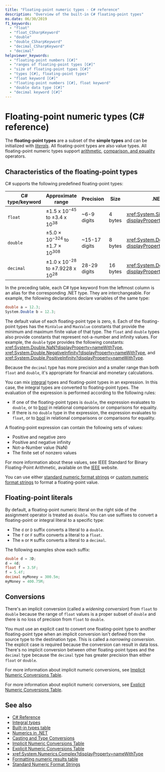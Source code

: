 ```yaml
---
title: "Floating-point numeric types - C# reference"
description: "Overview of the built-in C# floating-point types"
ms.date: 06/30/2019
f1_keywords:
  - "float"
  - "float_CSharpKeyword"
  - "double"
  - "double_CSharpKeyword"
  - "decimal_CSharpKeyword"
  - "decimal"
helpviewer_keywords:
  - "floating-point numbers [C#]"
  - "ranges of floating-point types [C#]"
  - "size of floating-point types [C#]"
  - "types [C#], floating-point types"
  - "float keyword [C#]"
  - "floating-point numbers [C#], float keyword"
  - "double data type [C#]"
  - "decimal keyword [C#]"
---
```

# Floating-point numeric types (C# reference)

The **floating-point types** are a subset of the **simple types** and can be initialized with [*literals*](#floating-point-literals). All floating-point types are also value types. All floating-point numeric types support [arithmetic](../operators/arithmetic-operators.md), [comparison, and equality](../operators/equality-operators.md) operators.

## Characteristics of the floating-point types

C# supports the following predefined floating-point types:
  
|C# type/keyword|Approximate range|Precision|Size|.NET type|
|----------|-----------------------|---------------|--------------|--------------|
|`float`|±1.5 x 10<sup>−45</sup> to ±3.4 x 10<sup>38</sup>|~6-9 digits|4 bytes|<xref:System.Single?displayProperty=nameWithType>|
|`double`|±5.0 × 10<sup>−324</sup> to ±1.7 × 10<sup>308</sup>|~15-17 digits|8 bytes|<xref:System.Double?displayProperty=nameWithType>|
|`decimal`|±1.0 x 10<sup>-28</sup> to ±7.9228 x 10<sup>28</sup>|28-29 digits|16 bytes|<xref:System.Decimal?displayProperty=nameWithType>|

In the preceding table, each C# type keyword from the leftmost column is an alias for the corresponding .NET type. They are interchangeable. For example, the following declarations declare variables of the same type:

```csharp
double a = 12.3;
System.Double b = 12.3;
```

The default value of each floating-point type is zero, `0`. Each of the floating-point types has the `MinValue` and `MaxValue` constants that provide the minimum and maximum finite value of that type. The `float` and `double` types also provide constants that represent not-a-number and infinity values. For example, the `double` type provides the following constants: <xref:System.Double.NaN?displayProperty=nameWithType>, <xref:System.Double.NegativeInfinity?displayProperty=nameWithType>, and <xref:System.Double.PositiveInfinity?displayProperty=nameWithType>.

Because the `decimal` type has more precision and a smaller range than both `float` and `double`, it's appropriate for financial and monetary calculations.

You can mix [integral](integral-numeric-types.md) types and floating-point types in an expression. In this case, the integral types are converted to floating-point types. The evaluation of the expression is performed according to the following rules:

- If one of the floating-point types is `double`, the expression evaluates to `double`, or to [bool](../keywords/bool.md) in relational comparisons or comparisons for equality.
- If there is no `double` type in the expression, the expression evaluates to `float`, or to [bool](../keywords/bool.md) in relational comparisons or comparisons for equality.

A floating-point expression can contain the following sets of values:

- Positive and negative zero
- Positive and negative infinity
- Not-a-Number value (NaN)
- The finite set of nonzero values

For more information about these values, see IEEE Standard for Binary Floating-Point Arithmetic, available on the [IEEE](https://www.ieee.org) website.

You can use either [standard numeric format strings](../../../standard/base-types/standard-numeric-format-strings.md) or [custom numeric format strings](../../../standard/base-types/custom-numeric-format-strings.md) to format a floating-point value.

## Floating-point literals

By default, a floating-point numeric literal on the right side of the assignment operator is treated as `double`. You can use suffixes to convert a floating-point or integral literal to a specific type:

- The `d` or `D` suffix converts a literal to a `double`.
- The `f` or `F` suffix converts a literal to a `float`.
- The `m` or `M` suffix converts a literal to a `decimal`.

The following examples show each suffix:

```csharp
double d = 3D;
d = 4d;
float f = 3.5F;
f = 5.4f;
decimal myMoney = 300.5m;
myMoney = 400.75M;
```

## Conversions

There's an implicit conversion (called a *widening conversion*) from `float` to `double` because the range of `float` values is a proper subset of `double` and there is no loss of precision from `float` to `double`.

You must use an explicit cast to convert one floating-point type to another floating-point type when an implicit conversion isn't defined from the source type to the destination type. This is called a *narrowing conversion*. The explicit case is required because the conversion can result in data loss. There's no implicit conversion between other floating-point types and the `decimal` type because the `decimal` type has greater precision than either `float` or `double`.

For more information about implicit numeric conversions, see [Implicit Numeric Conversions Table](../keywords/implicit-numeric-conversions-table.md).

For more information about explicit numeric conversions, see [Explicit Numeric Conversions Table](../keywords/explicit-numeric-conversions-table.md).

## See also

- [C# Reference](../index.md)
- [Integral types](integral-numeric-types.md)
- [Built-in types table](../keywords/built-in-types-table.md)
- [Numerics in .NET](../../../standard/numerics.md)
- [Casting and Type Conversions](../../programming-guide/types/casting-and-type-conversions.md)
- [Implicit Numeric Conversions Table](../keywords/implicit-numeric-conversions-table.md)
- [Explicit Numeric Conversions Table](../keywords/explicit-numeric-conversions-table.md)
- <xref:System.Numerics.Complex?displayProperty=nameWithType>
- [Formatting numeric results table](../keywords/formatting-numeric-results-table.md)
- [Standard Numeric Format Strings](../../../standard/base-types/standard-numeric-format-strings.md)
